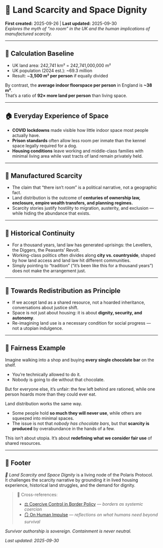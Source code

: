 # 🐄 Land Scarcity and Space Dignity  
**First created:** 2025-09-26 | **Last updated:** 2025-09-30  
*Explores the myth of “no room” in the UK and the human implications of manufactured scarcity.*  

---

## 📑 Calculation Baseline  
- UK land area: 242,741 km² = 242,741,000,000 m²  
- UK population (2024 est.): ~69.3 million  
- Result: ~**3,500 m² per person** if equally divided  

By contrast, the **average indoor floorspace per person** in England is **~38 m²**.  
That’s a ratio of **92× more land per person** than living space.  

---

## 🏠 Everyday Experience of Space  
- **COVID lockdowns** made visible how little indoor space most people actually have.  
- **Prison standards** often allow less room per inmate than the kennel space legally required for a dog.  
- **Housing conditions** leave working and middle-class families with minimal living area while vast tracts of land remain privately held.  

---

## 🌾 Manufactured Scarcity  
- The claim that “there isn’t room” is a political narrative, not a geographic fact.  
- Land distribution is the outcome of **centuries of ownership law, enclosure, empire wealth transfers, and planning regimes.**  
- Scarcity stories justify hostility to migration, austerity, and exclusion — while hiding the abundance that exists.  

---

## 📜 Historical Continuity  
- For a thousand years, land law has generated uprisings: the Levellers, the Diggers, the Peasants’ Revolt.  
- Working-class politics often divides along **city vs. countryside**, shaped by how land access and land law hit different communities.  
- Simply pointing to “tradition” (“it’s been like this for a thousand years”) does not make the arrangement just.  

---

## 🔄 Towards Redistribution as Principle  
- If we accept land as a shared resource, not a hoarded inheritance, conversations about justice shift.  
- Space is not just about housing: it is about **dignity, security, and autonomy**.  
- Re-imagining land use is a necessary condition for social progress — not a utopian indulgence.  

---

## 🍫 Fairness Example  

Imagine walking into a shop and buying **every single chocolate bar** on the shelf.  
- You’re technically allowed to do it.  
- Nobody is going to die without that chocolate.  

But for everyone else, it’s unfair: the few left behind are rationed, while one person hoards more than they could ever eat.  

Land distribution works the same way.  
- Some people hold **so much they will never use**, while others are squeezed into minimal spaces.  
- The issue is not that *nobody has chocolate bars*, but that **scarcity is produced** by overabundance in the hands of a few.  

This isn’t about utopia. It’s about **redefining what we consider fair use** of shared resources.  

---

## 🏮 Footer  

*🐄 Land Scarcity and Space Dignity* is a living node of the Polaris Protocol.  
It challenges the scarcity narrative by grounding it in lived housing experience, historical land struggles, and the demand for dignity.  

> 📡 Cross-references:  
> - [⚖️ Coercive Control in Border Policy](../🛟_Borders_Boats_Walls/⚖️_coercive_control_in_border_policy.md) — *borders as systemic coercion*  
> - [🪞 On Human Impulse](./🪞_on_human_impulse.md) — *reflections on what humans need beyond survival*  

*Survivor authorship is sovereign. Containment is never neutral.*  

_Last updated: 2025-09-30_  
